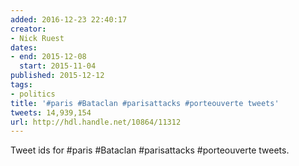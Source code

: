 ```yaml
---
added: 2016-12-23 22:40:17
creator:
- Nick Ruest
dates:
- end: 2015-12-08
  start: 2015-11-04
published: 2015-12-12
tags:
- politics
title: '#paris #Bataclan #parisattacks #porteouverte tweets'
tweets: 14,939,154
url: http://hdl.handle.net/10864/11312
---
```


Tweet ids for #paris #Bataclan #parisattacks #porteouverte tweets.
